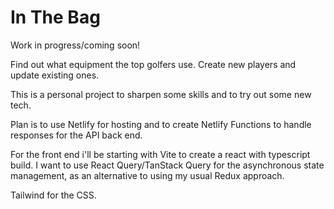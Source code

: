 # In The Bag

Work in progress/coming soon!

Find out what equipment the top golfers use. Create new players and update existing ones.

This is a personal project to sharpen some skills and to try out some new tech.

Plan is to use Netlify for hosting and to create Netlify Functions to handle responses for the API back end.

For the front end i'll be starting with Vite to create a react with typescript build. I want to use React Query/TanStack Query for the asynchronous state management, as an alternative to using my usual Redux approach.

Tailwind for the CSS.
